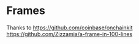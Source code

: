 # Frames

Thanks to
https://github.com/coinbase/onchainkit
https://github.com/Zizzamia/a-frame-in-100-lines
